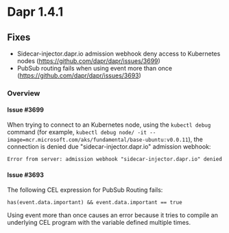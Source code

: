   
# Dapr 1.4.1

## Fixes

* Sidecar-injector.dapr.io admission webhook deny access to Kubernetes nodes (https://github.com/dapr/dapr/issues/3699)
* PubSub routing fails when using event more than once (https://github.com/dapr/dapr/issues/3693)

### Overview

#### Issue #3699

When trying to connect to an Kubernetes node, using the `kubectl debug` command (for example, `kubectl debug node/ -it --image=mcr.microsoft.com/aks/fundamental/base-ubuntu:v0.0.11`), the connection is denied due "sidecar-injector.dapr.io" admission webhook:

```txt
Error from server: admission webhook "sidecar-injector.dapr.io" denied the request: service account 'xxxxxxx' not on the list of allowed controller accounts
```
#### Issue #3693

The following CEL expression for PubSub Routing fails:

`has(event.data.important) && event.data.important == true`

Using event more than once causes an error because it tries to compile an underlying CEL program with the variable defined multiple times.